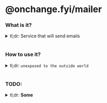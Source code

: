 # @onchange.fyi/mailer

### What is it?
<details>
  <summary>
    tl;dr: Service that will send emails
  </summary>
  <br />

  End goal will hopefully be something like the following:
  1. Receive `/put` with `{ targetId }`
  2. Fetch all users watching this `{ targetId }`
  3. Fetch url for diff snapshot of this change
  4. Compose and send email to every user in the list

</details>
<br/>

### How to use it?
<details>
  <summary>
    tl;dr: <code>unexposed to the outside world</code>
  </summary>
  <br />

  You can test the function invocation by _just calling it_ with `yarn test`
  You may also update it with `yarn deploy`

</details>
<br/>

### TODO:
<details>
<summary>tl;dr: <strong>Some</strong></summary>
<br />

  1. Instantiate the users database
  2. Instantiate the targets database
  3. Instantiate the image repository
  4. Create the Evaluator
  5. Test mocked context interactions
  6. Test mocked database interactions
  7. Email template research
  8. Create a not-shit email template

</details>
<br/>
